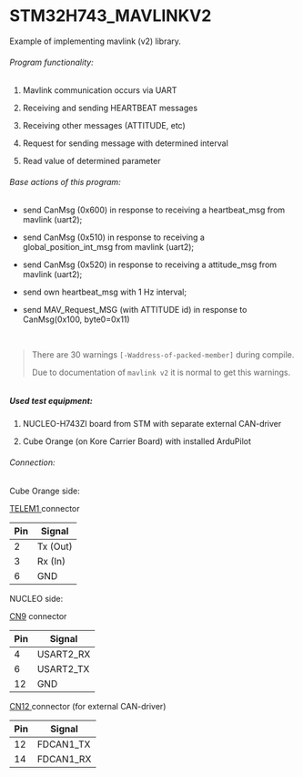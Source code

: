 # STM32H743_MAVLINKV2

Example of implementing mavlink (v2) library.

###### Program functionality:

1. Mavlink communication occurs via UART

2. Receiving and sending HEARTBEAT messages

3. Receiving other messages (ATTITUDE, etc)

4. Request for sending message with determined interval

5. Read value of determined parameter

###### Base actions of this program:

- send CanMsg (0x600) in response to receiving a heartbeat_msg from mavlink (uart2);

- send CanMsg (0x510) in response to receiving a global_position_int_msg from mavlink (uart2);
* send CanMsg (0x520) in response to receiving a attitude_msg from mavlink (uart2);

* send own heartbeat_msg with 1 Hz interval;

* send MAV_Request_MSG (with ATTITUDE id) in response to CanMsg(0x100, byte0=0x11)

 

> There are 30 warnings `[-Waddress-of-packed-member]` during compile.
> 
> Due to documentation of `mavlink v2` it is normal to get this warnings. 

###### 

##### Used test equipment:

1. NUCLEO-H743ZI board from STM with separate external CAN-driver

2. Cube Orange (on Kore Carrier Board) with installed ArduPilot 

###### Connection:

Cube Orange side: 

<u>TELEM1 </u>connector

| Pin | Signal   |
| --- | -------- |
| 2   | Tx (Out) |
| 3   | Rx (In)  |
| 6   | GND      |

NUCLEO side: 

<u>CN9</u> connector

| Pin | Signal    |
| --- | --------- |
| 4   | USART2_RX |
| 6   | USART2_TX |
| 12  | GND       |

<u>CN12 </u>connector (for external CAN-driver)

| Pin | Signal    |
| --- | --------- |
| 12  | FDCAN1_TX |
| 14  | FDCAN1_RX |
